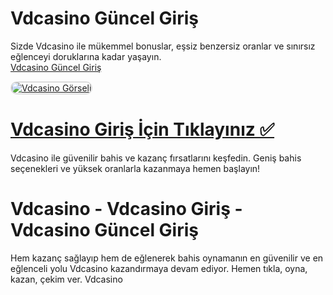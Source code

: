 # Vdcasino Güncel Giriş  
Sizde Vdcasino ile mükemmel bonuslar, eşsiz benzersiz oranlar ve sınırsız eğlenceyi doruklarına kadar yaşayın.  
<a href="http://www.redly.vip/3A5tsFl" title="Vdcasino Güncel Giriş">Vdcasino Güncel Giriş</a>  

<a href="http://www.redly.vip/3A5tsFl">
    <img src="https://i.ibb.co/wRF7ncZ/photo-2025-01-15-23-44-18.jpg" alt="Vdcasino Görseli" style="max-width: 100%; border: 2px solid #ddd; border-radius: 10px;">
</a>  

# <a href="http://www.redly.vip/3A5tsFl">Vdcasino Giriş İçin Tıklayınız ✅</a>  
Vdcasino ile güvenilir bahis ve kazanç fırsatlarını keşfedin. Geniş bahis seçenekleri ve yüksek oranlarla kazanmaya hemen başlayın!  

# Vdcasino - Vdcasino Giriş - Vdcasino Güncel Giriş
Hem kazanç sağlayıp hem de eğlenerek bahis oynamanın en güvenilir ve en eğlenceli yolu Vdcasino kazandırmaya devam ediyor. Hemen tıkla, oyna, kazan, çekim ver. Vdcasino  
